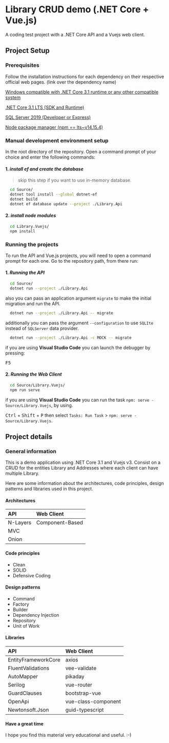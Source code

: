 # Library CRUD demo (.NET Core + Vue.js)

A coding test project with a .NET Core API and a Vuejs web client.

## Project Setup

### Prerequisites

Follow the installation instructions for each dependency on their respective official web pages. (link over the dependency name)

[Windows compatible with .NET Core 3.1 runtime or any other compatible system](https://docs.microsoft.com/en-us/dotnet/core/install/windows?tabs=netcore31)

[.NET Core 3.1 LTS (SDK and Runtime)](https://dotnet.microsoft.com/download/dotnet-core/3.1)

[SQL Server 2019 (Developer or Express)](https://www.microsoft.com/en-us/sql-server/sql-server-downloads)

[Node package manager (npm == lts~v14.15.4)](https://nodejs.org/es/download/package-manager/)

### Manual development environment setup

In the root directory of the repository. Open a command prompt of your choice and enter the following commands:

#### 1. _install ef and create the database_

> skip this step if you want to use in-memory database.

```bash
  cd Source/
  dotnet tool install --global dotnet-ef
  dotnet build
  dotnet ef database update --project ./Library.Api
```

#### 2. _install node modules_

```bash
  cd Library.Vuejs/
  npm install
```

### Running the projects

To run the API and Vue.js projects, you will need to open a command prompt for each one. Go to the repository path, from there run:

#### 1. _Running the API_

```bash
  cd Source/
  dotnet run --project ./Library.Api
```

also you can pass an application argument `migrate` to make the initial migration and run the API.

```bash
  dotnet run --project ./Library.Api -- migrate
```

additionally you can pass the argument `--configuration` to use `SQLIte` instead of `SQLServer` data provider.

```bash
  dotnet run --project ./Library.Api -c MOCK -- migrate
```

if you are using **Visual Studio Code** you can launch the debugger by pressing:

<kbd>F5</kbd>

#### 2. _Running the Web Client_

```bash
  cd Source/Library.Vuejs/
  npm run serve
```

if you are using **Visual Studio Code** you can run the task `npm: serve - Source/Library.Vuejs`, by using.

<kbd>Ctrl</kbd> + <kbd>Shift</kbd> + <kbd>P</kbd> then select `Tasks: Run Task` > `npm: serve - Source/Library.Vuejs`.

## Project details

### General information

This is a demo application using .NET Core 3.1 and Vuejs v3. Consist on a CRUD for the entities Library and Addresses where each client can have multiple Library.

Here are some information about the architectures, code principles, design patterns and libraries used in this project.

#### Architectures

| API      | Web Client      |
| :------- | :-------------- |
| N-Layers | Component-Based |
| MVC      |                 |
| Onion    |                 |

#### Code principles

- Clean
- SOLID
- Defensive Coding

#### Design patterns

- Command
- Factory
- Builder
- Dependency Injection
- Repository
- Unit of Work

#### Libraries

| API                 | Web Client          |
| :------------------ | :------------------ |
| EntityFrameworkCore | axios               |
| FluentValidations   | vee-validate        |
| AutoMapper          | pikaday             |
| Serilog             | vue-router          |
| GuardClauses        | bootstrap-vue       |
| OpenApi             | vue-class-component |
| Newtonsoft.Json     | guid-typescript     |

#### Have a great time

I hope you find this material very educational and useful. :-)
